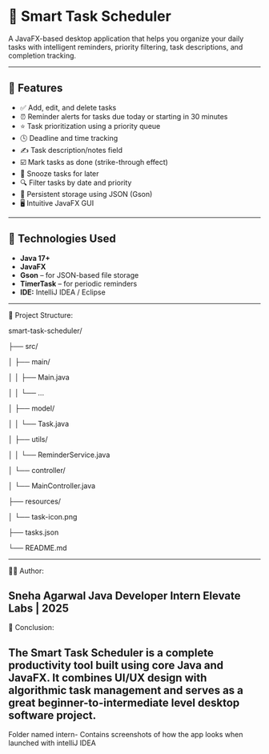 # 📅 Smart Task Scheduler

A JavaFX-based desktop application that helps you organize your daily tasks with intelligent reminders, priority filtering, task descriptions, and completion tracking.

---

## 📝 Features

- ✅ Add, edit, and delete tasks
- ⏰ Reminder alerts for tasks due today or starting in 30 minutes
- ⭐ Task prioritization using a priority queue
- 🕓 Deadline and time tracking
- ✍️ Task description/notes field
- ☑️ Mark tasks as done (strike-through effect)
- 🔁 Snooze tasks for later
- 🔍 Filter tasks by date and priority
- 💾 Persistent storage using JSON (Gson)
- 🖥️ Intuitive JavaFX GUI

---

## 📌 Technologies Used

- **Java 17+**
- **JavaFX**
- **Gson** – for JSON-based file storage
- **TimerTask** – for periodic reminders
- **IDE:** IntelliJ IDEA / Eclipse

---
📁 Project Structure:

smart-task-scheduler/

├── src/

│   ├── main/

│   │   ├── Main.java

│   │   └── ...

│   ├── model/

│   │   └── Task.java

│   ├── utils/

│   │   └── ReminderService.java

│   └── controller/

│       └── MainController.java

├── resources/

│   └── task-icon.png

├── tasks.json

└── README.md

---
👩‍💻 Author:

Sneha Agarwal
Java Developer Intern
Elevate Labs | 2025
---
🏁 Conclusion:

The Smart Task Scheduler is a complete productivity tool built using core Java and JavaFX. It combines UI/UX design with algorithmic task management and serves as a great beginner-to-intermediate level desktop software project.
---

Folder named intern- Contains screenshots of how the app looks when launched with intelliJ IDEA
